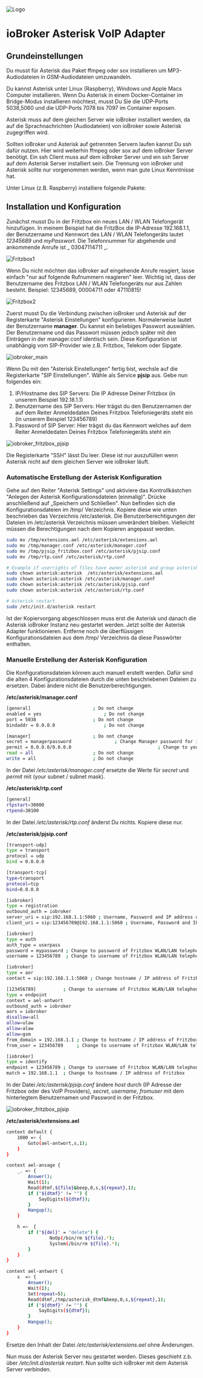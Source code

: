 ![Logo](../admin/asterisk.png)

# ioBroker Asterisk VoIP Adapter

## Grundeinstellungen

Du musst für Asterisk das Paket ffmpeg oder sox installieren um MP3-Audiodateien in GSM-Audiodateien umzuwandeln.

Du kannst Asterisk unter Linux (Raspberry), Windows und Apple Macs Computer installieren. Wenn Du Asterisk in einem Docker-Container im Bridge-Modus installieren möchtest, musst Du Sie die UDP-Ports 5038,5060 und die UDP-Ports 7078 bis 7097 im Container exposen.

Asterisk muss auf dem gleichen Server wie ioBroker installiert werden, da auf die Sprachnachrichten (Audiodateien) von ioBroker sowie Asterisk zugegriffen wird.

Sollten ioBroker und Asterisk auf getrennten Servern laufen kannst Du ssh dafür nutzen. Hier wird weiterhin ffmpeg oder sox auf dem ioBroker Server benötigt. Ein ssh Client muss auf dem ioBroker Server und ein ssh Server auf dem Asterisk Server installiert sein. Die Trennung von ioBroker und Asterisk sollte nur vorgenommen werden, wenn man gute Linux Kenntnisse hat.

Unter Linux (z.B. Raspberry) installiere folgende Pakete:

## Installation und Konfiguration

Zunächst musst Du in der Fritzbox ein neues LAN / WLAN Telefongerät hinzufügen.
In meinem Beispiel hat die FritzBox die IP-Adresse 192.168.1.1, der Benutzername und Kennwort des LAN / WLAN Telefongeräts lautet _12345689_ und _myPasswort_. Die Telefonnummer für abgehende und ankommende Anrufe ist _ 03047114711 _.

![Fritzbox1](fritzbox1.png)

Wenn Du nicht möchten das ioBroker auf eingehende Anrufe reagiert, lasse einfach "nur auf folgende Rufnummern reagieren" leer. Wichtig ist, dass der Benutzername des Fritzbox LAN / WLAN Telefongeräts nur aus Zahlen besteht. Beispiel: 12345689, 00004711 oder 47110815!

![Fritzbox2](fritzbox2.png)

Zuerst musst Du die Verbindung zwischen ioBroker und Asterisk auf der Registerkarte "Asterisk Einstellungen" konfigurieren.
Normalerweise lautet der Benutzername **manager**. Du kannst ein beliebiges Passwort auswählen. Der Benutzername und das Passwort müssen jedoch später mit den Einträgen in der manager.conf identisch sein.
Diese Konfiguration ist unabhängig vom SIP-Provider wie z.B. Fritzbox, Telekom oder Sipgate.

![iobroker_main](iobroker_main.png)

Wenn Du mit den "Asterisk Einstellungen" fertig bist, wechsle auf die Registerkarte "SIP Einstellungen". Wähle als Service **pjsip** aus. Gebe nun folgendes ein:

1. IP/Hostname des SIP Servers: Die IP Adresse Deiner Fritzbox (in unserem Beispiel 192.18.1.1)
2. Benutzername des SIP Servers: Hier trägst du den Benutzernamen der auf dem Reiter Anmeldedaten Deines Fritzbox Telefoniegeräts steht ein (in unserem Beispiel 123456789)
3. Password of SIP Server: Hier trägst du das Kennwort welches auf dem Reiter Anmeldedaten Deines Fritzbox Telefoniegeräts steht ein

![iobroker_fritzbox_pjsip](iobroker_fritzbox_pjsip.png)

Die Registerkarte "SSH" lässt Du leer. Diese ist nur auszufüllen wenn Asterisk nicht auf dem gleichen Server wie ioBroker läuft.

### Automatische Erstellung der Asterisk Konfiguration

Gehe auf den Reiter "Asterisk Settings" und aktiviere das Kontrollkästchen "Anlegen der Asterisk Konfigurationsdateien (einmalig)". Drücke anschließend auf „Speichern und Schließen". Nun befinden sich die Konfigurationsdateien im /tmp/ Verzeichnis. Kopiere diese wie unten beschrieben das Verzeichnis /etc/asterisk. Die Benutzerberechtigungen der Dateien im /etc/asterisk Verzeichnis müssen unverändert bleiben. Vielleicht müssen die Berechtigungen nach dem Kopieren angepasst werden.

```sh
sudo mv /tmp/extensions.ael /etc/asterisk/extensions.ael
sudo mv /tmp/manager.conf /etc/asterisk/manager.conf
sudo mv /tmp/pjsip_fritzbox.conf /etc/asterisk/pjsip.conf
sudo mv /tmp/rtp.conf /etc/asterisk/rtp.conf

# Example if userrights of files have owner asterisk and group asterisk
sudo chown asterisk:asterisk  /etc/asterisk/extensions.ael
sudo chown asterisk:asterisk /etc/asterisk/manager.conf
sudo chown asterisk:asterisk /etc/asterisk/pjsip.conf
sudo chown asterisk:asterisk /etc/asterisk/rtp.conf

# Asterisk restart
sudo /etc/init.d/asterisk restart

```

Ist der Kopiervorgang abgeschlossen muss erst die Asterisk und danach die Asterisk ioBroker Instanz neu gestartet werden.
Jetzt sollte der Asterisk Adapter funktionieren. Entferne noch die überflüssigen Konfigurationsdateien aus dem /tmp/ Verzeichnis da diese Passwörter enthalten.

### Manuelle Erstellung der Asterisk Konfiguration

Die Konfigurationsdateien können auch manuell erstellt werden. Dafür sind die alten 4 Konfigurationsdateien durch die unten beschriebenen Dateien zu ersetzen. Dabei ändere nicht die Benutzerberechtigungen.

**/etc/asterisk/manager.conf**

```sh
[general]						; Do not change
enabled = yes						; Do not change
port = 5038						; Do not change
bindaddr = 0.0.0.0					; Do not change

[manager]						; Do not change
secret = managerpassword				; Change Manager password for ioBroker asterisk adapter
permit = 0.0.0.0/0.0.0.0                                ; Change to your subnet and netmask if you like
read = all						; Do not change
write = all						; Do not change
```

In der Datei _/etc/asterisk/manager.conf_ ersetzte die Werte für _secret_ und _permit_ mit (your subnet / subnet mask).

**/etc/asterisk/rtp.conf**

```sh
[general]
rtpstart=30000
rtpend=30100
```

In der Datei _/etc/asterisk/rtp.conf_ änderst Du nichts. Kopiere diese nur.

**/etc/asterisk/pjsip.conf**

```sh
[transport-udp]
type = transport
protocol = udp
bind = 0.0.0.0

[transport-tcp]
type=transport
protocol=tcp
bind=0.0.0.0

[iobroker]
type = registration
outbound_auth = iobroker
server_uri = sip:192.168.1.1:5060 ; Username, Password and IP address of Fritzbox WLAN/LAN telephone
client_uri = sip:123456789@192.168.1.1:5060 ; Username, Password and IP address of Fritzbox WLAN/LAN telephone

[iobroker]
type = auth
auth_type = userpass
password = mypassword ; Change to password of Fritzbox WLAN/LAN telephone
username = 123456789  ; Change to username of Fritzbox WLAN/LAN telephone

[iobroker]
type = aor
contact = sip:192.168.1.1:5060 ; Change hostname / IP address of Fritzbox

[123456789]			 ; Change to username of Fritzbox WLAN/LAN telephone
type = endpoint
context = ael-antwort
outbound_auth = iobroker
aors = iobroker
disallow=all
allow=ulaw
allow=alaw
allow=gsm
from_domain = 192.168.1.1 ; Change to hostname / IP address of Fritzbox
from_user = 123456789     ; Change to username of Fritzbox WLAN/LAN telephone

[iobroker]
type = identify
endpoint = 123456789 ; Change to username of Fritzbox WLAN/LAN telephone
match = 192.168.1.1  ; Change to hostname / IP address of Fritzbox
```

In der Datei _/etc/asterisk/pjsip.conf_ ändere _host_ durch (IP Adresse der Fritzbox oder des VoIP Providers), _secret_, _username_, _fromuser_ mit dem hinterlegtem Benutzernamen und Password in der Fritzbox.

![iobroker_fritzbox_pjsip](iobroker_fritzbox_pjsip.png)

**/etc/asterisk/extensions.ael**

```sh
context default {
  	1000 => {
        Goto(ael-antwort,s,1);
  	}
}

context ael-ansage {
	_. => {
        Answer();
        Wait(1);
		Read(dtmf,${file}&beep,0,s,${repeat},1);
		if ("${dtmf}" != "") {
			SayDigits(${dtmf});
		}
		Hangup();
    }

	h =>  {
    	if ("${del}" = "delete") {
				NoOp(/bin/rm ${file}.*);
                System(/bin/rm ${file}.*);
		}
	}
}

context ael-antwort {
	s  => {
		Answer();
		Wait(1);
		Set(repeat=5);
		Read(dtmf,/tmp/asterisk_dtmf&beep,0,s,${repeat},1);
		if ("${dtmf}" != "") {
			SayDigits(${dtmf});
		}
    	Hangup();
	}
}
```

Ersetze den Inhalt der Datei _/etc/asterisk/extensions.ael_ ohne Änderungen.

Nun muss der Asterisk Server neu gestartet werden. Dieses geschieht z.b. über _/etc/init.d/asterisk restart_. Nun sollte sich ioBroker mit dem Asterisk Server verbinden.

